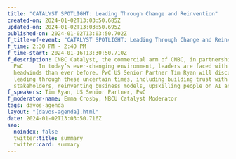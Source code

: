 ```yaml
---
title: "CATALYST SPOTLIGHT: Leading Through Change and Reinvention"
created-on: 2024-01-02T13:03:50.685Z
updated-on: 2024-01-02T13:03:50.695Z
published-on: 2024-01-02T13:03:50.702Z
f_title-of-event: "CATALYST SPOTLIGHT: Leading Through Change and Reinvention"
f_time: 2:30 PM - 2:40 PM
f_time-start: 2024-01-16T13:30:50.710Z
f_description: CNBC Catalyst, the commercial arm of CNBC, in partnership with
  PwC     In today’s ever-changing environment, leaders are faced with more
  headwinds than ever before. PwC US Senior Partner Tim Ryan will discuss
  leading through these uncertain times, including building trust with
  stakeholders, reinventing business models, upskilling people on AI and more.
f_speakers: Tim Ryan, US Senior Partner, PwC
f_moderator-name: Emma Crosby, NBCU Catalyst Moderator
tags: davos-agenda
layout: "[davos-agenda].html"
date: 2024-01-02T13:03:50.716Z
seo:
  noindex: false
  twitter:title: summary
  twitter:card: summary
---
```


